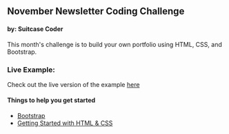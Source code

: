 ## November Newsletter Coding Challenge
#### by: Suitcase Coder

This month's challenge is to build your own portfolio using HTML, CSS, and Bootstrap.  

### Live Example:
Check out the live version of the example [here](https://suitcasecoder.github.io/SuitcaseCoder_Bootstrap_Portfolio/)

#### Things to help you get started
- [Bootstrap](https://getbootstrap.com/docs/5.1/getting-started/introduction/)
- [Getting Started with HTML & CSS](https://www.youtube.com/watch?v=bopokWZIS-0&t=47s)






